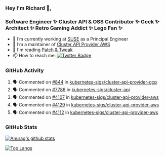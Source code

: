 ### Hey I'm Richard 👋, 

<h3 align="left">Software Engineer ✨ Cluster API & OSS Contributor ✨ Geek ✨ Architect ✨ Retro Gaming Addict ✨ Lego Fan ✨</h3>

- 🔭 I’m currently working at [SUSE](https://www.suse.com/) as a Principal Engineer
- 👯 I’m a maintainer of [Cluster API Provider AWS](https://github.com/kubernetes-sigs/cluster-api-provider-aws)
- 💬 I'm reading [Patch & Tweak](https://bjooks.com/products/patch-tweak-exploring-modular-synthesis)
- 📫 How to reach me: [![Twitter Badge](https://img.shields.io/badge/-@fruit_case-00acee?style=flat&logo=Twitter&logoColor=white)](https://twitter.com/intent/follow?screen_name=fruit_case "Follow on Twitter")

### GitHub Activity 

<!--START_SECTION:activity-->
1. 🗣 Commented on [#844](https://github.com/kubernetes-sigs/cluster-api-provider-gcp/issues/844) in [kubernetes-sigs/cluster-api-provider-gcp](https://github.com/kubernetes-sigs/cluster-api-provider-gcp)
2. 🗣 Commented on [#7786](https://github.com/kubernetes-sigs/cluster-api/issues/7786) in [kubernetes-sigs/cluster-api](https://github.com/kubernetes-sigs/cluster-api)
3. 🗣 Commented on [#4107](https://github.com/kubernetes-sigs/cluster-api-provider-aws/issues/4107) in [kubernetes-sigs/cluster-api-provider-aws](https://github.com/kubernetes-sigs/cluster-api-provider-aws)
4. 🗣 Commented on [#4129](https://github.com/kubernetes-sigs/cluster-api-provider-aws/issues/4129) in [kubernetes-sigs/cluster-api-provider-aws](https://github.com/kubernetes-sigs/cluster-api-provider-aws)
5. 🗣 Commented on [#4112](https://github.com/kubernetes-sigs/cluster-api-provider-aws/issues/4112) in [kubernetes-sigs/cluster-api-provider-aws](https://github.com/kubernetes-sigs/cluster-api-provider-aws)
<!--END_SECTION:activity-->

### GitHub Stats

[![Anurag's github stats](https://github-readme-stats.vercel.app/api?username=richardcase&count_private=true&show_icons=true)](https://github.com/anuraghazra/github-readme-stats)

[![Top Langs](https://github-readme-stats.vercel.app/api/top-langs/?username=richardcase&hide=html&layout=compact)](https://github.com/anuraghazra/github-readme-stats)
